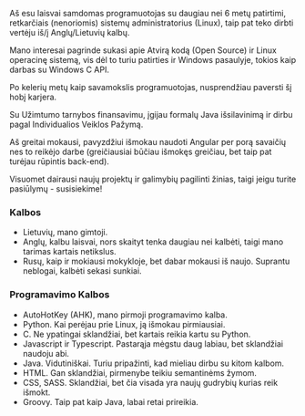 Aš esu laisvai samdomas programuotojas su daugiau nei 6
metų patirtimi, retkarčiais (nenoriomis) sistemų administratorius (Linux), taip pat teko dirbti vertėju iš/į Anglų/Lietuvių kalbų.

Mano interesai pagrinde sukasi apie Atvirą kodą (Open Source) ir Linux operacinę sistemą, vis dėl to turiu patirties ir Windows pasaulyje, tokios kaip darbas su Windows C API.

Po kelerių metų kaip savamokslis programuotojas, nusprendžiau paversti šį hobį karjera.

Su Užimtumo tarnybos finansavimu, įgijau formalų Java
išsilavinimą ir dirbu pagal Individualios Veiklos Pažymą.

Aš greitai mokausi, pavyzdžiui išmokau naudoti Angular per porą savaičių nes to reikėjo darbe (greičiausiai būčiau išmokęs greičiau, bet taip pat turėjau rūpintis back-end).

Visuomet dairausi naujų projektų ir galimybių pagilinti žinias, taigi jeigu turite pasiūlymų - susisiekime!

### Kalbos

- Lietuvių, mano gimtoji.
- Anglų, kalbu laisvai, nors skaityt tenka daugiau nei kalbėti, taigi mano tarimas kartais netikslus.
- Rusų, kaip ir mokiausi mokykloje, bet dabar mokausi iš naujo. Suprantu neblogai, kalbėti sekasi sunkiai.

### Programavimo Kalbos

- AutoHotKey (AHK), mano pirmoji programavimo kalba.
- Python. Kai perėjau prie Linux, ją išmokau pirmiausiai.
- C. Ne ypatingai sklandžiai, bet kartais reikia kartu su Python.
- Javascript ir Typescript. Pastarąja mėgstu daug labiau, bet sklandžiai naudoju abi.
- Java. Vidutiniškai. Turiu pripažinti, kad mieliau dirbu su kitom kalbom.
- HTML. Gan sklandžiai, pirmenybe teikiu semantinėms žymom.
- CSS, SASS. Sklandžiai, bet čia visada yra naujų gudrybių kurias reik išmokt.
- Groovy. Taip pat kaip Java, labai retai prireikia.
